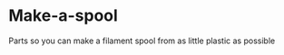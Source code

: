 Make-a-spool
============

Parts so you can make a filament spool from as little plastic as possible 
